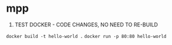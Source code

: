 # mpp

1. TEST DOCKER - CODE CHANGES, NO NEED TO RE-BUILD

`docker build -t hello-world .`
`docker run -p 80:80 hello-world`
